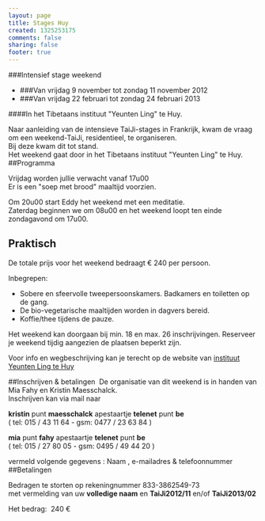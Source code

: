 ```yaml
--- 
layout: page
title: Stages Huy
created: 1325253175
comments: false
sharing: false
footer: true
---
```

###Intensief stage weekend 
* ###Van vrijdag 9 november tot zondag 11 november 2012
* ###Van vrijdag 22 februari tot zondag 24 februari 2013

####In het Tibetaans instituut "Yeunten Ling" te Huy.

Naar aanleiding van de intensieve TaiJi-stages in Frankrijk, kwam de vraag om een weekend-TaiJi, residentieel, te organiseren.  
Bij deze kwam dit tot stand.  
Het weekend gaat door in het Tibetaans instituut "Yeunten Ling" te Huy.
##Programma
<!--Het weekend staat open voor diegene die de 1ste helft van het 2 deel van de vorm kennen.-->

Vrijdag worden jullie verwacht vanaf 17u00  
Er is een "soep met brood" maaltijd voorzien.

Om 20u00 start Eddy het weekend met een meditatie.  
Zaterdag beginnen we om 08u00 en het weekend loopt ten einde zondagavond om 17u00.
##	Praktisch
De totale prijs voor het weekend bedraagt &euro; 240  per persoon.

Inbegrepen:

* Sobere en sfeervolle tweepersoonskamers. Badkamers en toiletten op de gang.
* De bio-vegetarische maaltijden worden in dagvers bereid.
* Koffie/thee tijdens de pauze.

Het weekend kan doorgaan bij min. 18 en max. 26 inschrijvingen.
Reserveer je weekend tijdig aangezien de plaatsen beperkt zijn. 

Voor info en wegbeschrijving kan je terecht op de website van [instituut Yeunten Ling te Huy](http://www.tibetaans-instituut.org/cms/index.php?page=wegwijzer)

##Inschrijven &amp; betalingen&nbsp;
De organisatie van dit weekend is in handen van Mia Fahy en Kristin Maesschalck.&nbsp;<br />Inschrijven kan via mail naar

**kristin** punt **maesschalck** apestaartje **telenet** punt **be**<br />
( tel: 015 / 43 11 64 -&nbsp;gsm: 0477 / 23 63 84 )

**mia** punt **fahy** apestaartje **telenet** punt **be**<br />
( tel: 015 / 27 80 05 -&nbsp;gsm: 0495 / 49 44 20 )

vermeld volgende gegevens :&nbsp;Naam ,&nbsp;e-mailadres &amp; telefoonnummer
##Betalingen

Bedragen te storten op rekeningnummer 833-3862549-73  
met vermelding van uw **volledige naam** en **TaiJi2012/11** en/of **TaiJi2013/02** 

Het bedrag: &nbsp;240 &euro;

